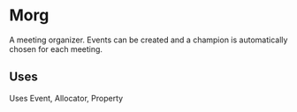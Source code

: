 # Morg

A meeting organizer. Events can be created and a champion is automatically chosen for each meeting.

## Uses

Uses Event, Allocator, Property
